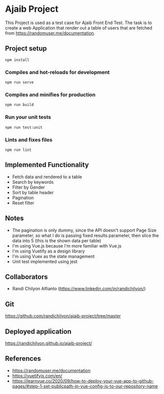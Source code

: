 # Ajaib Project
This Project is used as a test case for Ajaib Front End Test. The task is to create a web Application that render out a table of users that are fetched from https://randomuser.me/documentation.

## Project setup
```
npm install
```

### Compiles and hot-reloads for development
```
npm run serve
```

### Compiles and minifies for production
```
npm run build
```

### Run your unit tests
```
npm run test:unit
```

### Lints and fixes files
```
npm run lint
```

## Implemented Functionality
* Fetch data and rendered to a table
* Search by keywords
* Filter by Gender
* Sort by table header
* Pagination
* Reset filter

## Notes
* The pagination is only dummy, since the API doesn't support Page Size parameter, so what I do is passing fixed results parameter, then slice the data into 5 (this is the shown data per table)
* I'm using Vue.js because I'm more familiar with Vue.js
* I'm using Vuetify as a design library
* I'm using Vuex as the state management
* Unit test implemented using jest

## Collaborators
- Randi Chilyon Alfianto (https://www.linkedin.com/in/randichilyon/)

## Git
https://github.com/randichilyon/ajaib-project/tree/master

## Deployed application
https://randichilyon.github.io/ajaib-project/

## References
* https://randomuser.me/documentation
* https://vuetifyjs.com/en/
* https://learnvue.co/2020/09/how-to-deploy-your-vue-app-to-github-pages/#step-1-set-publicpath-in-vue-config-js-to-our-repository-name
